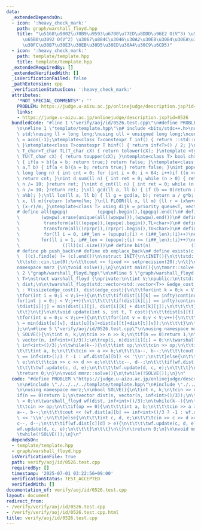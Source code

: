 ```yaml
---
data:
  _extendedDependsOn:
  - icon: ':heavy_check_mark:'
    path: graph/warshall_floyd.hpp
    title: "\u5168\u9802\u70B9\u9593\u6700\u77ED\u8DDD\u96E2 O(V^3) \u53CA\u3073\u66F4\
      \u65B0\u3092 O(V^2) \u3067\u884C\u3046\u30A2\u30EB\u30B4\u30EA\u30BA\u30E0 (\u30EF\
      \u30FC\u30B7\u30E3\u30EB\u30D5\u30ED\u30A4\u30C9\u6CD5)"
  - icon: ':heavy_check_mark:'
    path: template/template.hpp
    title: template/template.hpp
  _extendedRequiredBy: []
  _extendedVerifiedWith: []
  _isVerificationFailed: false
  _pathExtension: cpp
  _verificationStatusIcon: ':heavy_check_mark:'
  attributes:
    '*NOT_SPECIAL_COMMENTS*': ''
    PROBLEM: https://judge.u-aizu.ac.jp/onlinejudge/description.jsp?id=0526
    links:
    - https://judge.u-aizu.ac.jp/onlinejudge/description.jsp?id=0526
  bundledCode: "#line 1 \"verify/aoj/id/0526.test.cpp\"\n#define PROBLEM \"https://judge.u-aizu.ac.jp/onlinejudge/description.jsp?id=0526\"\
    \n\n#line 1 \"template/template.hpp\"\n# include <bits/stdc++.h>\nusing namespace\
    \ std;\nusing ll = long long;\nusing ull = unsigned long long;\nconst double pi\
    \ = acos(-1);\ntemplate<class T>constexpr T inf() { return ::std::numeric_limits<T>::max();\
    \ }\ntemplate<class T>constexpr T hinf() { return inf<T>() / 2; }\ntemplate <typename\
    \ T_char>T_char TL(T_char cX) { return tolower(cX); }\ntemplate <typename T_char>T_char\
    \ TU(T_char cX) { return toupper(cX); }\ntemplate<class T> bool chmin(T& a,T b)\
    \ { if(a > b){a = b; return true;} return false; }\ntemplate<class T> bool chmax(T&\
    \ a,T b) { if(a < b){a = b; return true;} return false; }\nint popcnt(unsigned\
    \ long long n) { int cnt = 0; for (int i = 0; i < 64; i++)if ((n >> i) & 1)cnt++;\
    \ return cnt; }\nint d_sum(ll n) { int ret = 0; while (n > 0) { ret += n % 10;\
    \ n /= 10; }return ret; }\nint d_cnt(ll n) { int ret = 0; while (n > 0) { ret++;\
    \ n /= 10; }return ret; }\nll gcd(ll a, ll b) { if (b == 0)return a; return gcd(b,\
    \ a%b); };\nll lcm(ll a, ll b) { ll g = gcd(a, b); return a / g*b; };\nll MOD(ll\
    \ x, ll m){return (x%m+m)%m; }\nll FLOOR(ll x, ll m) {ll r = (x%m+m)%m; return\
    \ (x-r)/m; }\ntemplate<class T> using dijk = priority_queue<T, vector<T>, greater<T>>;\n\
    # define all(qpqpq)           (qpqpq).begin(),(qpqpq).end()\n# define UNIQUE(wpwpw)\
    \        (wpwpw).erase(unique(all((wpwpw))),(wpwpw).end())\n# define LOWER(epepe)\
    \         transform(all((epepe)),(epepe).begin(),TL<char>)\n# define UPPER(rprpr)\
    \         transform(all((rprpr)),(rprpr).begin(),TU<char>)\n# define rep(i,upupu)\
    \         for(ll i = 0, i##_len = (upupu);(i) < (i##_len);(i)++)\n# define reps(i,opopo)\
    \        for(ll i = 1, i##_len = (opopo);(i) <= (i##_len);(i)++)\n# define len(x)\
    \                ((ll)(x).size())\n# define bit(n)               (1LL << (n))\n\
    # define pb push_back\n# define eb emplace_back\n# define exists(c, e)       \
    \  ((c).find(e) != (c).end())\n\nstruct INIT{\n\tINIT(){\n\t\tstd::ios::sync_with_stdio(false);\n\
    \t\tstd::cin.tie(0);\n\t\tcout << fixed << setprecision(20);\n\t}\n}INIT;\n\n\
    namespace mmrz {\n\tvoid solve();\n}\n\nint main(){\n\tmmrz::solve();\n}\n#line\
    \ 2 \"graph/warshall_floyd.hpp\"\n\n#line 5 \"graph/warshall_floyd.hpp\"\n\ntemplate<typename\
    \ T>\nstruct warshall_floyd {\nprivate:\n\tint V;\npublic:\n\tstd::vector<std::vector<T>>\
    \ dist;\n\n\twarshall_floyd(std::vector<std::vector<T>> &edge_cost, T infty=std::numeric_limits<T>::max()/2)\
    \ : V(ssize(edge_cost)), dist(edge_cost){\n\t\tfor(int k = 0;k < V;k++){\n\t\t\
    \tfor(int i = 0;i < V;i++){\n\t\t\t\tif(dist[i][k] == infty)continue;\n\t\t\t\t\
    for(int j = 0;j < V;j++){\n\t\t\t\t\tif(dist[k][j] == infty)continue;\n\t\t\t\t\
    \tdist[i][j] = min(dist[i][j], dist[i][k] + dist[k][j]);\n\t\t\t\t}\n\t\t\t}\n\
    \t\t}\n\t}\n\n\tvoid update(int s, int t, T cost){\n\t\tdist[s][t] = cost;\n\t\
    \tfor(int u = 0;u < V;u++){\n\t\t\tfor(int v = 0;v < V;v++){\n\t\t\t\tdist[u][v]\
    \ = min(dist[u][v], dist[u][s]+dist[s][t]+dist[t][v]);\n\t\t\t}\n\t\t}\n\t}\n\
    };\n\n#line 5 \"verify/aoj/id/0526.test.cpp\"\n\nusing namespace mmrz;\n\nbool\
    \ SOLVE(){\n\tint n, k;\n\tcin >> n >> k;\n\tif(n == 0)return 1;\n\tvector dist(n,\
    \ vector(n, inf<int>()/3));\n\trep(i, n)dist[i][i] = 0;\n\twarshall_floyd wf(dist,\
    \ inf<int>()/3);\n\twhile(k--){\n\t\tint op;\n\t\tcin >> op;\n\t\tif(op == 0){\n\
    \t\t\tint a, b;\n\t\t\tcin >> a >> b;\n\t\t\ta--, b--;\n\t\t\tcout << (wf.dist[a][b]\
    \ == inf<int>()/3 ? -1 : wf.dist[a][b]) << '\\n';\n\t\t}else{\n\t\t\tint c, d,\
    \ e;\n\t\t\tcin >> c >> d >> e;\n\t\t\tc--, d--;\n\t\t\tif(wf.dist[c][d] > e){\n\
    \t\t\t\twf.update(c, d, e);\n\t\t\t\twf.update(d, c, e);\n\t\t\t}\n\t\t}\n\t}\n\
    \treturn 0;\n}\n\nvoid mmrz::solve(){\n\twhile(!SOLVE());\n}\n"
  code: "#define PROBLEM \"https://judge.u-aizu.ac.jp/onlinejudge/description.jsp?id=0526\"\
    \n\n#include \"./../../../template/template.hpp\"\n#include \"./../../../graph/warshall_floyd.hpp\"\
    \n\nusing namespace mmrz;\n\nbool SOLVE(){\n\tint n, k;\n\tcin >> n >> k;\n\t\
    if(n == 0)return 1;\n\tvector dist(n, vector(n, inf<int>()/3));\n\trep(i, n)dist[i][i]\
    \ = 0;\n\twarshall_floyd wf(dist, inf<int>()/3);\n\twhile(k--){\n\t\tint op;\n\
    \t\tcin >> op;\n\t\tif(op == 0){\n\t\t\tint a, b;\n\t\t\tcin >> a >> b;\n\t\t\t\
    a--, b--;\n\t\t\tcout << (wf.dist[a][b] == inf<int>()/3 ? -1 : wf.dist[a][b])\
    \ << '\\n';\n\t\t}else{\n\t\t\tint c, d, e;\n\t\t\tcin >> c >> d >> e;\n\t\t\t\
    c--, d--;\n\t\t\tif(wf.dist[c][d] > e){\n\t\t\t\twf.update(c, d, e);\n\t\t\t\t\
    wf.update(d, c, e);\n\t\t\t}\n\t\t}\n\t}\n\treturn 0;\n}\n\nvoid mmrz::solve(){\n\
    \twhile(!SOLVE());\n}\n"
  dependsOn:
  - template/template.hpp
  - graph/warshall_floyd.hpp
  isVerificationFile: true
  path: verify/aoj/id/0526.test.cpp
  requiredBy: []
  timestamp: '2025-07-01 03:22:56+09:00'
  verificationStatus: TEST_ACCEPTED
  verifiedWith: []
documentation_of: verify/aoj/id/0526.test.cpp
layout: document
redirect_from:
- /verify/verify/aoj/id/0526.test.cpp
- /verify/verify/aoj/id/0526.test.cpp.html
title: verify/aoj/id/0526.test.cpp
---
```

